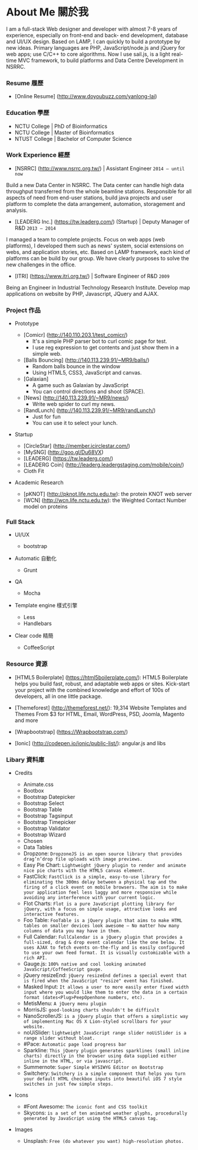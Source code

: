 # About Me 關於我
I am a full-stack Web designer and developer with almost 7-8 years of experience, especially on front-end and back- end development, database and UI/UX design. Based on LAMP, I can quickly to build a prototype by new ideas. Primary languages are PHP, JavaScript/node.js and jQuery for web apps; use C/C++ to core algorithms. Now I use sail.js, is a light real-time MVC framework, to build platforms and Data Centre Development in NSRRC.


### Resume 履歷  
 - [Online Resume] (http://www.doyoubuzz.com/yanlong-lai)

### Education 學歷
 - NCTU College | PhD of Bioinformatics  
 - NCTU College | Master of Bioinformatics  
 - NTUST College | Bachelor of Computer Science  

### Work Experience 經歷
 - [NSRRC] (http://www.nsrrc.org.tw/) | Assistant Engineer `2014 – until now`

 Build a new Data Center in NSRRC. The Data center can handle high data throughput transferred from the whole beamline stations. Responsible for all aspects of need from end-user stations, build java projects and user platform to complete the data arrangement, automation, storagement and analysis.  

- [LEADERG Inc.] (https://tw.leaderg.com/) (Startup) | Deputy Manager of R&D `2013 – 2014`  
 
 I managed a team to complete projects. Focus on web apps (web platforms), I developed them such as news' system, social extensions on webs, and application stories, etc. Based on LAMP framework, each kind of platforms can be build by our group. We have clearly purposes to solve the new challenges in the office.

- [ITRI] (https://www.itri.org.tw/) | Software Engineer of R&D `2009`    
 
 Being an Engineer in Industrial Technology Research Institute. Develop map applications on website by PHP, Javascript, JQuery and AJAX.


### Project 作品
 - Prototype  

    - [Comicr] (http://140.110.203.1/test_comicr/) 
        - It's a simple PHP parser bot to curl comic page for test. 
        - I use reg expression to get contents and just show them in a simple web.
    - [Balls Bouncing] (http://140.113.239.91/~MR9/balls/)  
        - Random balls bounce in the window
        - Using HTML5, CSS3, JavaScript and canvas.
    - [Galaxian]
        - A game such as Galaxian by JavaScript
        - You can control directions and shoot (SPACE).
    - [News] (http://140.113.239.91/~MR9/news/)  
        - Write web spider to curl my news. 
    - [RandLunch] (http://140.113.239.91/~MR9/randLunch/)
        - Just for fun
        - You can use it to select your lunch.

 - Startup  

    - [CircleStar] (http://member.icirclestar.com/)  
    - [MySNG] (http://goo.gl/Du68VX)  
    - [LEADERG] (https://tw.leaderg.com/)  
    - [LEADERG Coin] (http://leaderg.leadergstaging.com/mobile/coin/)  
    - Cloth Fit  

 - Academic Research  

    - [pKNOT] (http://pknot.life.nctu.edu.tw): the protein KNOT web server
    - [WCN] (http://wcn.life.nctu.edu.tw): the Weighted Contact Number model on proteins


### Full Stack
 
 - UI/UX
    - bootstrap

 - Automatic 自動化
    - Grunt

 - QA
    - Mocha

 - Template engine 樣式引擎
    - Less
    - Handlebars

 - Clear code 精簡
    - CoffeeScript

### Resource 資源

 - [HTML5 Boilerplate] (https://html5boilerplate.com/): HTML5 Boilerplate helps you build fast, robust, and adaptable web apps or sites. Kick-start your project with the combined knowledge and effort of 100s of developers, all in one little package.

 - [Themeforest] (http://themeforest.net/): 19,314 Website Templates and Themes From $3 for HTML, Email, WordPress, PSD, Joomla, Magento and more

 - [Wrapbootstrap] (https://Wrapbootstrap.com/)

 - [Ionic] (http://codepen.io/ionic/public-list/): angular.js and libs

### Libary 資料庫

 - Credits
    - Animate.css
    - Bootbox
    - Bootstrap Datepicker
    - Bootstrap Select
    - Bootstrap Table
    - Bootstrap Tagsinput
    - Bootstrap Timepicker
    - Bootstrap Validator
    - Bootstrap Wizard
    - Chosen
    - Data Tables
    - Dropzone: `DropzoneJS is an open source library that provides drag’n’drop file uploads with image previews.`
    - Easy Pie Chart: `Lightweight jQuery plugin to render and animate nice pie charts with the HTML5 canvas element.`
    - FastClick: `FastClick is a simple, easy-to-use library for eliminating the 300ms delay between a physical tap and the firing of a click event on mobile browsers. The aim is to make your application feel less laggy and more responsive while avoiding any interference with your current logic.`
    - Flot Charts: `Flot is a pure JavaScript plotting library for jQuery, with a focus on simple usage, attractive looks and interactive features.`
    - Foo Table: `FooTable is a jQuery plugin that aims to make HTML tables on smaller devices look awesome – No matter how many columns of data you may have in them.`
    - Full Calendar: `FullCalendar is a jQuery plugin that provides a full-sized, drag & drop event calendar like the one below. It uses AJAX to fetch events on-the-fly and is easily configured to use your own feed format. It is visually customizable with a rich API.`
    - Gauge.js: `100% native and cool looking animated JavaScript/CoffeeScript gauge.`
    - jQuery resizeEnd: `jQuery resizeEnd defines a special event that is fired when the JavaScript "resize" event has finished.`
    - Masked Input: `It allows a user to more easily enter fixed width input where you would like them to enter the data in a certain format (dates<Plug>PeepOpenhone numbers, etc).`
    - MetisMenu: `A jQuery menu plugin`
    - MorrisJS: `good-looking charts shouldn't be difficult`
    - NanoScrollerJS: `is a jQuery plugin that offers a simplistic way of implementing Mac OS X Lion-styled scrollbars for your website.`
    - noUiSlider: `lightweight JavaScript range slider noUiSlider is a range slider without bloat.`
    - #Pace: `Automatic page load progress bar`
    - Sparkline: `This jQuery plugin generates sparklines (small inline charts) directly in the browser using data supplied either inline in the HTML, or via javascript.`
    - Summernote: `Super Simple WYSIWYG Editor on Bootstrap`
    - Switchery: `Switchery is a simple component that helps you turn your default HTML checkbox inputs into beautiful iOS 7 style switches in just few simple steps.`

 - Icons
    - #Font Awesome: `The iconic font and CSS toolkit`
    - Skycons: `is a set of ten animated weather glyphs, procedurally generated by JavaScript using the HTML5 canvas tag.`

 - Images
    - Unsplash: `Free (do whatever you want) high-resolution photos.`
